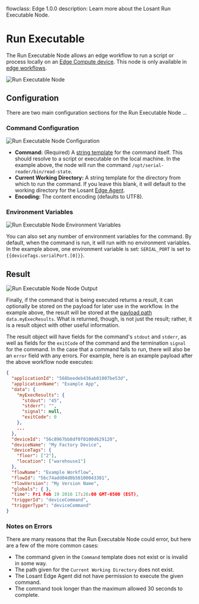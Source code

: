 flowclass: Edge 1.0.0
description: Learn more about the Losant Run Executable Node.

# Run Executable

The Run Executable Node allows an edge workflow to run a script or process locally on an [Edge Compute device](/devices/edge-compute/). This node is only available in [edge workflows](/workflows/edge-workflows/).

![Run Executable Node](/images/workflows/data/run-executable-node.png "Run Executable Node")

## Configuration

There are two main configuration sections for the Run Executable Node ...

### Command Configuration

![Run Executable Node Configuration](/images/workflows/data/run-executable-node-config.png "Run Executable Node Configuration")

* **Command:** (Required) A [string template](/workflows/accessing-payload-data/#string-templates) for the command itself. This should resolve to a script or executable on the local machine. In the example above, the node will run the command `/opt/serial-reader/bin/read-state`.
* **Current Working Directory:** A string template for the directory from which to run the command. If you leave this blank, it will default to the working directory for the Losant [Edge Agent](/edge-compute/edge-agent-installation/).
* **Encoding:** The content encoding (defaults to UTF8).

### Environment Variables

![Run Executable Node Environment Variables](/images/workflows/data/run-executable-node-env-vars.png "Run Executable Node Environment Variables")

You can also set any number of environment variables for the command. By default, when the command is run, it will run with no environment variables. In the example above, one environment variable is set: `SERIAL_PORT` is set to `{{deviceTags.serialPort.[0]}}`.

## Result

![Run Executable Node Node Output](/images/workflows/data/run-executable-node-output.png "Run Executable Node Output")

Finally, if the command that is being executed returns a result, it can optionally be stored on the payload for later use in the workflow. In the example above, the result will be stored at the [payload path](/workflows/accessing-payload-data/#payload-paths) `data.myExecResults`. What is returned, though, is not just the result; rather, it is a result object with other useful information.

The result object will have fields for the command's `stdout` and `stderr`, as well as fields for the `exitCode` of the command and the termination `signal` for the command. In the case that a command fails to run, there will also be an `error` field with any errors. For example, here is an example payload after the above workflow node executes:

```json
{
  "applicationId": "568beedeb436ab01007be53d",
  "applicationName": "Example App",
  "data": {
    "myExecResults": {
      "stdout": "45",
      "stderr": "",
      "signal": null,
      "exitCode": 0
    },
    ...
  },
  "deviceId": "56c8967bb8df0f0100d629120",
  "deviceName": "My Factory Device",
  "deviceTags": {
    "floor": ["2"],
    "location": ["warehouse1"]
  },
  "flowName": "Example Workflow",
  "flowId": "56c74add04d0b50100043381",
  "flowVersion": "My Version Name",
  "globals": { },
  "time": Fri Feb 19 2016 17:26:00 GMT-0500 (EST),
  "triggerId": "deviceCommand",
  "triggerType": "deviceCommand"
}
```

### Notes on Errors

There are many reasons that the Run Executable Node could error, but here are a few of the more common cases:

* The command given in the `Command` template does not exist or is invalid in some way.
* The path given for the `Current Working Directory` does not exist.
* The Losant Edge Agent did not have permission to execute the given command.
* The command took longer than the maximum allowed 30 seconds to complete.

